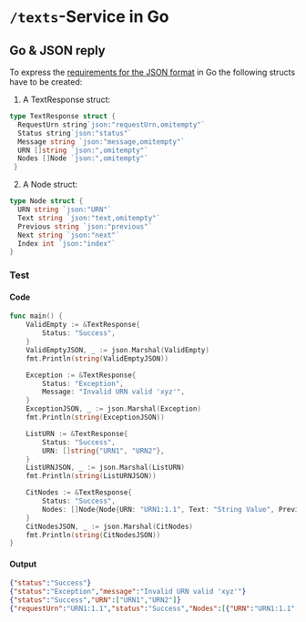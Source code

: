 # `/texts`-Service in Go

## Go & JSON reply

To express the [requirements for the JSON format](https://github.com/cite-architecture/cite-services-spec/blob/master/json-formatting.md) in Go the following structs have to be created:

1. A TextResponse struct:
  ```go
  type TextResponse struct {
    RequestUrn string`json:"requestUrn,omitempty"`
    Status string`json:"status"`
    Message string `json:"message,omitempty"`
    URN []string `json:",omitempty"`
    Nodes []Node `json:",omitempty"`
   }
```
2. A Node struct:
  ```go
  type Node struct {
	URN string `json:"URN"`
	Text string `json:"text,omitempty"`
	Previous string `json:"previous"`
	Next string `json:"next"`
	Index int `json:"index"`
}
  ```

### Test

#### Code
```go
func main() {
	ValidEmpty := &TextResponse{
		Status: "Success",
	}
	ValidEmptyJSON, _ := json.Marshal(ValidEmpty)
	fmt.Println(string(ValidEmptyJSON))

	Exception := &TextResponse{
		Status: "Exception",
		Message: "Invalid URN valid 'xyz'",
	}
	ExceptionJSON, _ := json.Marshal(Exception)
	fmt.Println(string(ExceptionJSON))

	ListURN := &TextResponse{
		Status: "Success",
		URN: []string{"URN1", "URN2"},
	}
	ListURNJSON, _ := json.Marshal(ListURN)
	fmt.Println(string(ListURNJSON))

	CitNodes := &TextResponse{
		Status: "Success",
		Nodes: []Node{Node{URN: "URN1:1.1", Text: "String Value", Previous: "", Next: "URN1:1.2", Index: 1}},
	}
	CitNodesJSON, _ := json.Marshal(CitNodes)
	fmt.Println(string(CitNodesJSON))
}
```

#### Output
```json
{"status":"Success"}
{"status":"Exception","message":"Invalid URN valid 'xyz'"}
{"status":"Success","URN":["URN1","URN2"]}
{"requestUrn":"URN1:1.1","status":"Success","Nodes":[{"URN":"URN1:1.1","text":"String Value","previous":"","next":"URN1:1.2","index":1}]}
```
